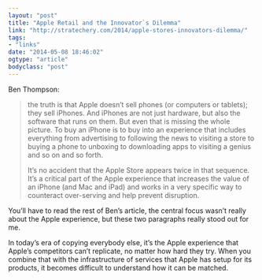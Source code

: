 ```yaml
---
layout: "post"
title: "Apple Retail and the Innovator`s Dilemma"
link: "http://stratechery.com/2014/apple-stores-innovators-dilemma/"
tags: 
- "links"
date: "2014-05-08 18:46:02"
ogtype: "article"
bodyclass: "post"
---
```


Ben Thompson:

> the truth is that Apple doesn’t sell phones (or computers or tablets); they sell iPhones. And iPhones are not just hardware, but also the software that runs on them. But even that is missing the whole picture. To buy an iPhone is to buy into an experience that includes everything from advertising to following the news to visiting a store to buying a phone to unboxing to downloading apps to visiting a genius and so on and so forth.
> 
> It’s no accident that the Apple Store appears twice in that sequence. It’s a critical part of the Apple experience that increases the value of an iPhone (and Mac and iPad) and works in a very specific way to counteract over-serving and help prevent disruption.

You’ll have to read the rest of Ben’s article, the central focus wasn’t really about the Apple experience, but these two paragraphs really stood out for me.

In today’s era of copying everybody else, it’s the Apple experience that Apple’s competitors can’t replicate, no matter how hard they try. When you combine that with the infrastructure of services that Apple has setup for its products, it becomes difficult to understand how it can be matched.
